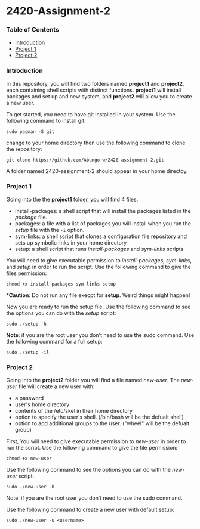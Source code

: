 # 2420-Assignment-2
### Table of Contents
- [Introduction](#introduction)
- [Project 1](#project-1)
- [Project 2](#project-2)

### Introduction
In this repository, you will find two folders named **project1** and **project2**, each containing shell scripts with distinct functions. **project1** will install packages and set up and new system, and **project2** will allow you to create a new user.

To get started, you need to have git installed in your system.
Use the following command to install git:
```
sudo pacman -S git
```
change to your home directory then use the following command to clone the repository:
```
git clone https://github.com/Abungo-w/2420-assignment-2.git
```
A folder named 2420-assignment-2 should appear in your home directoy. 

### Project 1
Going into the the **project1** folder, you will find 4 files:
- install-packages: a shell script that will install the packages listed in the _package_ file.
- packages: a file with a list of packages you will install when you run the _setup_ file with the `-i` option.
- sym-links: a shell script that clones a configuration file repository and sets up symbolic links in your home directory
- setup: a shell script that runs _install-packages_ and _sym-links_ scripts

You will need to give executable permission to _install-packages_, _sym-links_, and
_setup_ in order to run the script.
Use the following command to give the files permission:
```
chmod +x install-packages sym-links setup
```
***Caution**: Do not run any file execpt for **setup**. Weird things might happen!

Now you are ready to run the setup file. Use the following command to see the options you can do with the _setup_ script:
```
sudo ./setup -h
```
**Note**: if you are the root user you don't need to use the sudo command.
Use the following command for a full setup:
```
sudo ./setup -il
```

### Project 2
Going into the **project2** folder you will find a file named _new-user_.
The _new-user_ file will create a new user with:
- a password
- user's home directory
- contents of the  /etc/skel in their home directory
- option to specify the user's shell.  (/bin/bash will be the defualt shell)
- option to add additional groups to the user. ("wheel" will be the defualt group)

First, You will need to give executable permission to _new-user_ in order to run the script.
Use the following command to give the file permission:
```
chmod +x new-user
```
Use the following command to see the options you can do with the _new-user_ script:
```
sudo ./new-user -h
```
Note: if you are the root user you don’t need to use the sudo command.

Use the following command to create a new user with default setup:
```
sudo ./new-user -u <username>
```
